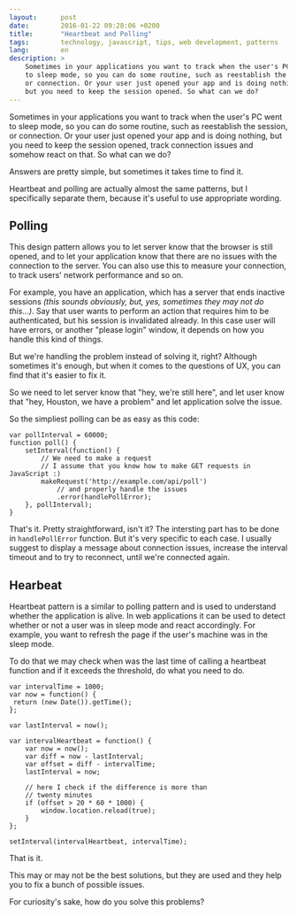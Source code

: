 ```yaml
---
layout:      post
date:        2016-01-22 09:28:06 +0200
title:       "Heartbeat and Polling"
tags:        technology, javascript, tips, web development, patterns
lang:        en
description: >
    Sometimes in your applications you want to track when the user's PC went 
    to sleep mode, so you can do some routine, such as reestablish the session,
    or connection. Or your user just opened your app and is doing nothing,
    but you need to keep the session opened. So what can we do?
---
```

Sometimes in your applications you want to track when the user's PC went to sleep mode, so you can do some routine, such as reestablish the session, or connection. Or your user just opened your app and is doing nothing, but you need to keep the session opened, track connection issues and somehow react on that. So what can we do?

Answers are pretty simple, but sometimes it takes time to find it.

Heartbeat and polling are actually almost the same patterns, but I specifically separate them, because it's useful to use appropriate wording.

## Polling

This design pattern allows you to let server know that the browser is still opened, and to let your application know that there are no issues with the connection to the server. You can also use this to measure your connection, to track users' network performance and so on. 

For example, you have an application, which has a server that ends inactive sessions *(this sounds obviously, but, yes, sometimes they may not do this...)*. Say that user wants to perform an action that requires him to be authenticated, but his session is invalidated already. In this case user will have errors, or another "please login" window, it depends on how you handle this kind of things.

But we're handling the problem instead of solving it, right? Although sometimes it's enough, but when it comes to the questions of UX, you can find that it's easier to fix it. 

So we need to let server know that "hey, we're still here", and let user know that "hey, Houston, we have a problem" and let application solve the issue. 

So the simpliest polling can be as easy as this code:

```
var pollInterval = 60000;
function poll() {
    setInterval(function() {
        // We need to make a request
        // I assume that you know how to make GET requests in JavaScript :)
        makeRequest('http://example.com/api/poll')
            // and properly handle the issues
            .error(handlePollError);
    }, pollInterval);
}
```

That's it. Pretty straightforward, isn't it? The intersting part has to be done in `handlePollError` function. But it's very specific to each case. I usually suggest to display a message about connection issues, increase the interval timeout and to try to reconnect, until we're connected again.

## Hearbeat

Heartbeat pattern is a similar to polling pattern and is used to understand whether the application is alive. In web applications it can be used to detect whether or not a user was in sleep mode and react accordingly. For example, you want to refresh the page if the user's machine was in the sleep mode.

To do that we may check when was the last time of calling a heartbeat function and if it exceeds the threshold, do what you need to do.

```
var intervalTime = 1000;
var now = function() {
 return (new Date()).getTime();
};

var lastInterval = now();

var intervalHeartbeat = function() {
    var now = now();
    var diff = now - lastInterval;
    var offset = diff - intervalTime;
    lastInterval = now;

    // here I check if the difference is more than
    // twenty minutes
    if (offset > 20 * 60 * 1000) { 
        window.location.reload(true);
    }
};

setInterval(intervalHeartbeat, intervalTime);
```

That is it.

This may or may not be the best solutions, but they are used and they help you to fix a bunch of possible issues.

For curiosity's sake, how do you solve this problems?
